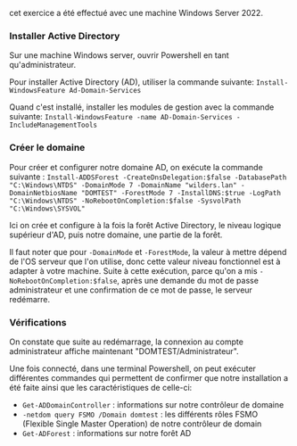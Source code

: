 cet exercice a été effectué avec une machine Windows Server 2022.
### Installer Active Directory
Sur une machine Windows server, ouvrir Powershell en tant qu'administrateur.

Pour installer Active Directory (AD), utiliser la commande suivante:
`Install-WindowsFeature Ad-Domain-Services`

Quand c'est installé, installer les modules de gestion avec la commande suivante:
`Install-WindowsFeature -name AD-Domain-Services -IncludeManagementTools`
### Créer le domaine
Pour créer et configurer notre domaine AD, on exécute la commande suivante :
`Install-ADDSForest -CreateDnsDelegation:$false -DatabasePath "C:\Windows\NTDS" -DomainMode 7 -DomainName "wilders.lan" -DomainNetbiosName "DOMTEST" -ForestMode 7 -InstallDNS:$true -LogPath "C:\Windows\NTDS" -NoRebootOnCompletion:$false -SysvolPath "C:\Windows\SYSVOL"`

Ici on crée et configure à la fois la forêt Active Directory, le niveau logique supérieur d'AD, puis notre domaine, une partie de la forêt.

Il faut noter que pour `-DomainMode` et `-ForestMode`, la valeur à mettre dépend de l'OS serveur que l'on utilise, donc cette valeur niveau fonctionnel est à adapter à votre machine.
Suite à cette exécution, parce qu'on a mis `-NoRebootOnCompletion:$false`, après une demande du mot de passe administrateur et une confirmation de ce mot de passe, le serveur redémarre.
### Vérifications
On constate que suite au redémarrage, la connexion au compte administrateur affiche maintenant "DOMTEST/Administrateur".

Une fois connecté, dans une terminal Powershell, on peut exécuter différentes commandes qui permettent de confirmer que notre installation a été faite ainsi que les caractéristiques de celle-ci:

- `Get-ADDomainController` : informations sur notre contrôleur de domaine
- `-netdom query FSMO /Domain domtest` : les différents rôles FSMO (Flexible Single Master Operation) de notre contrôleur de domain
- `Get-ADForest` : informations sur notre forêt AD
